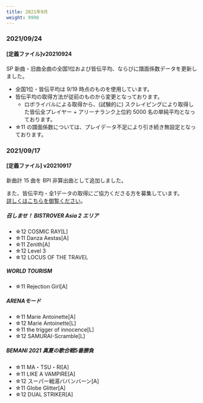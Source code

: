 ```yaml
---
title: 2021年9月
weight: 9998
---
```


### 2021/09/24

#### [定義ファイル]v20210924

SP 新曲・旧曲全曲の全国1位および皆伝平均、ならびに譜面係数データを更新しました。

- 全国1位・皆伝平均は 9/19 時点のものを使用しています。
- 皆伝平均の取得方法が従前のものから変更となっております。
  - ロボライバルによる取得から、(試験的に) スクレイピングにより取得した皆伝全プレイヤー + アリーナランク上位約 5000 名の単純平均となっております。
- ☆11 の譜面係数については、プレイデータ不足により引き続き無設定となっております。

### 2021/09/17

#### [定義ファイル] v20210917

新曲計 15 曲を BPI 非算出曲として追加しました。  

また、皆伝平均・全1データの取得にご協力くださる方を募集しています。  
[詳しくはこちらを御覧ください](/other/voluntary/)。

##### 召しませ！ BISTROVER Asia 2 エリア

- ☆12 COSMIC RAY[L]
- ☆11 Danza Aestas[A]
- ☆11 Zenith[A]
- ☆12 Level 3
- ☆12 LOCUS OF THE TRAVEL

##### WORLD TOURISM

- ☆11 Rejection Girl[A]

##### ARENAモード

- ☆11 Marie Antoinette[A]
- ☆12 Marie Antoinette[L]
- ☆11 the trigger of innocence[L]
- ☆12 SAMURAI-Scramble[L]

##### BEMANI 2021 真夏の歌合戦5番勝負

- ☆11 MA・TSU・RI[A]
- ☆11 LIKE A VAMPIRE[A]
- ☆12 スーパー戦湯ババンバーン[A]
- ☆11 Globe Glitter[A]
- ☆12 DUAL STRIKER[A]
